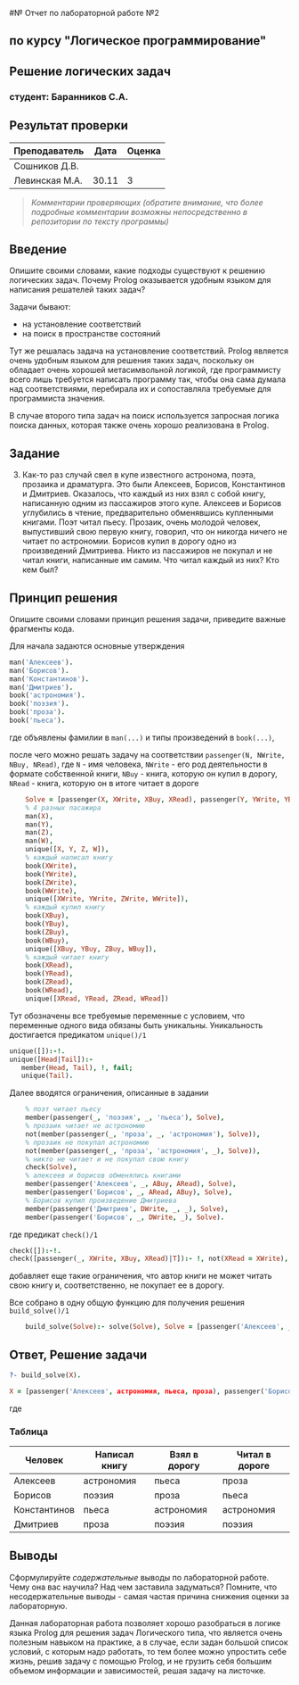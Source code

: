 #№ Отчет по лабораторной работе №2
## по курсу "Логическое программирование"

## Решение логических задач

### студент: Баранников С.А.

## Результат проверки

| Преподаватель     | Дата         |  Оценка       |
|-------------------|--------------|---------------|
| Сошников Д.В. |              |               |
| Левинская М.А.|   30.11      |       3       |

> *Комментарии проверяющих (обратите внимание, что более подробные комментарии возможны непосредственно в репозитории по тексту программы)*


## Введение

Опишите своими словами, какие подходы существуют к решению логических задач. Почему Prolog оказывается удобным языком для написания решателей таких задач?

Задачи бывают:
- на установление соответствий
- на поиск в пространстве состояний

Тут же решалась задача на установление соответствий. Prolog является очень удобным языком для решения таких задач, поскольку он обладает очень хорошей метасимвольной логикой, где программисту всего лишь требуется написать программу так, чтобы она сама думала над соответствиями, перебирала их и сопоставляла требуемые для программиста значения.

В случае второго типа задач на поиск используется запросная логика поиска данных, которая также очень хорошо реализована в Prolog.


## Задание

3. Как-то раз случай свел в купе известного астронома, поэта, прозаика и драматурга. Это были Алексеев, Борисов, Константинов и Дмитриев. Оказалось, что каждый из них взял с собой книгу, написанную одним из пассажиров этого купе. Алексеев и Борисов углубились в чтение, предварительно обменявшись купленными книгами. Поэт читал пьесу. Прозаик, очень молодой человек, выпустивший свою первую книгу, говорил, что он никогда ничего не читает по астрономии. Борисов купил в дорогу одно из произведений Дмитриева. Никто из пассажиров не покупал и не читал книги, написанные им самим. Что читал каждый из них? Кто кем был?

## Принцип решения

Опишите своими словами принцип решения задачи, приведите важные фрагменты кода.

Для начала задаются основные утверждения
```prolog
man('Алексеев').
man('Борисов').
man('Константинов').
man('Дмитриев').
book('астрономия').
book('поэзия').
book('проза').
book('пьеса').
```
где объявлены фамилии в `man(...)`
  и типы произведений в `book(...)`,

после чего можно решать задачу на соответствии `passenger(N, NWrite, NBuy, NRead)`, где `N` - имя человека, `NWrite` - его род деятельности в формате собственной книги, `NBuy` - книга, которую он купил в дорогу, `NRead` - книга, которую он в итоге читает в дороге

```prolog
	Solve = [passenger(X, XWrite, XBuy, XRead), passenger(Y, YWrite, YBuy, YRead), passenger(Z, ZWrite, ZBuy, ZRead), passenger(W, WWrite, WBuy, WRead)],
	% 4 разных пасажира
	man(X),
	man(Y),
	man(Z),
	man(W),
	unique([X, Y, Z, W]),
	% каждый написал книгу
	book(XWrite),
	book(YWrite),
	book(ZWrite),
	book(WWrite),
	unique([XWrite, YWrite, ZWrite, WWrite]),
	% каждый купил книгу
	book(XBuy),
	book(YBuy),
	book(ZBuy),
	book(WBuy),
	unique([XBuy, YBuy, ZBuy, WBuy]),
	% каждый читает книгу
	book(XRead),
	book(YRead),
	book(ZRead),
	book(WRead),
	unique([XRead, YRead, ZRead, WRead])
```
Тут обозначены все требуемые переменные с условием, что переменные одного вида обязаны быть уникальны. Уникальность достигается предикатом `unique()/1`

```prolog
unique([]):-!.
unique([Head|Tail]):-
   member(Head, Tail), !, fail;
   unique(Tail).
   ```
Далее вводятся ограничения, описанные в задании
```prolog
	% поэт читает пьесу
	member(passenger(_, 'поэзия', _, 'пьеса'), Solve),
	% прозаик читает не астрономию
	not(member(passenger(_, 'проза', _, 'астрономия'), Solve)),
	% прозаик не покупал астрономию
	not(member(passenger(_, 'проза', 'астрономия', _), Solve)),
	% никто не читает и не покупал свою книгу
	check(Solve),
	% алексеев и борисов обменялись книгами
	member(passenger('Алексеев', _, ABuy, ARead), Solve),
	member(passenger('Борисов', _, ARead, ABuy), Solve),
	% Борисов купил произведение Дмитриева
	member(passenger('Дмитриев', DWrite, _, _), Solve),
	member(passenger('Борисов', _, DWrite, _), Solve).
```
где предикат `check()/1`
```prolog
check([]):-!.
check([passenger(_, XWrite, XBuy, XRead)|T]):- !, not(XRead = XWrite), not(XBuy = XWrite), check(T).
```
добавляет еще такие ограничения, что автор книги не может читать свою книгу и, соответственно, не покупает ее в дорогу.

Все собрано в одну общую функцию для получения решения `build_solve()/1`
```prolog
	build_solve(Solve):- solve(Solve), Solve = [passenger('Алексеев', _, _, _), passenger('Борисов', _, _, _), passenger('Константинов', _, _, _), passenger('Дмитриев', _, _, _)].
```

## Ответ, Решение задачи

```prolog
?- build_solve(X).

X = [passenger('Алексеев', астрономия, пьеса, проза), passenger('Борисов', поэзия, проза, пьеса), passenger('Константинов', пьеса, астрономия, астрономия), passenger('Дмитриев', проза, поэзия, поэзия)].
```
где
### Таблица
| Человек     | Написал книгу         |  Взял в дорогу      |  Читал в дороге     |
|-------------------|--------------|---------------|--------------|
| Алексеев |   астрономия     |     пьеса          |   проза      |
| Борисов  |    поэзия        |     проза          |    пьеса     |
| Константинов |   пьеса      |    астрономия      |  астрономия  |
| Дмитриев |      проза       |    поэзия          |   поэзия     |

## Выводы

Сформулируйте *содержательные* выводы по лабораторной работе. Чему она вас научила? Над чем заставила задуматься? Помните, что несодержательные выводы -
самая частая причина снижения оценки за лабораторную.

Данная лабораторная работа позволяет хорошо разобраться в логике языка Prolog для решения задач Логического типа, что является очень полезным навыком на практике, а в случае, если задан большой список условий, с которым надо работать, то тем более можно упростить себе жизнь, решив задачу с помощью Prolog, и не грузить себя большим объемом информации и зависимостей, решая задачу на листочке.
